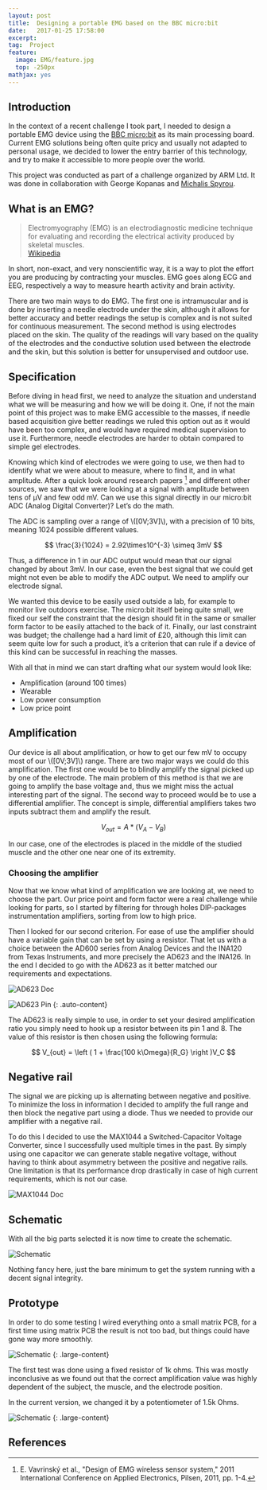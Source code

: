 ```yaml
---
layout: post
title:  Designing a portable EMG based on the BBC micro:bit 
date:   2017-01-25 17:58:00
excerpt: 
tag:  Project
feature:
  image: EMG/feature.jpg
  top: -250px
mathjax: yes
---
```

## Introduction

In the context of a recent challenge I took part, I needed to design a portable EMG device using the [BBC micro:bit](http://microbit.org/) as its main processing board. Current EMG solutions being often quite pricy and usually not adapted to personal usage, we decided to lower the entry barrier of this technology, and try to make it accessible to more people over the world. 

This project was conducted as part of a challenge organized by ARM Ltd. It was done in collaboration with George Kopanas and [Michalis Spyrou](https://github.com/mpekatsoula). 

## What is an EMG? 

> Electromyography (EMG) is an electrodiagnostic medicine technique for evaluating and recording the electrical activity produced by skeletal muscles.  
> [Wikipedia](https://en.wikipedia.org/wiki/Electromyography)

In short, non-exact, and very nonscientific way, it is a way to plot the effort you are producing by contracting your muscles. EMG goes along ECG and EEG, respectively a way to measure hearth activity and brain activity. 

There are two main ways to do EMG. The first one is intramuscular and is done by inserting a needle electrode under the skin, although it allows for better accuracy and better readings the setup is complex and is not suited for continuous measurement. The second method is using electrodes placed on the skin. The quality of the readings will vary based on the quality of the electrodes and the conductive solution used between the electrode and the skin, but this solution is better for unsupervised and outdoor use.

## Specification 

Before diving in head first, we need to analyze the situation and understand what we will be measuring and how we will be doing it. One, if not the main point of this project was to make EMG accessible to the masses, if needle based acquisition give better readings we ruled this option out as it would have been too complex, and would have required medical supervision to use it. Furthermore, needle electrodes are harder to obtain compared to simple gel electrodes.

Knowing which kind of electrodes we were going to use, we then had to identify what we were about to measure, where to find it, and in what amplitude. After a quick look around research papers [^1] and different other sources, we saw that we were looking at a signal with amplitude between tens of μV and few odd mV. Can we use this signal directly in our micro:bit ADC (Analog Digital Converter)? Let’s do the math.

The ADC is sampling over a range of \\([0V;3V]\\), with a precision of 10 bits, meaning 1024 possible different values. 

$$  \frac{3}{1024} = 2.92\times10^{-3} \simeq 3mV $$

Thus, a difference in 1 in our ADC output would mean that our signal changed by about 3mV. In our case, even the best signal that we could get might not even be able to modify the ADC output. We need to amplify our electrode signal. 

We wanted this device to be easily used outside a lab, for example to monitor live outdoors exercise. The micro:bit itself being quite small, we fixed our self the constraint that the design should fit in the same or smaller form factor to be easily attached to the back of it. Finally, our last constraint was budget; the challenge had a hard limit of £20, although this limit can seem quite low for such a product, it’s a criterion that can rule if a device of this kind can be successful in reaching the masses. 

With all that in mind we can start drafting what our system would look like: 

* Amplification (around 100 times) 
* Wearable 
* Low power consumption 
* Low price point 

## Amplification 

Our device is all about amplification, or how to get our few mV to occupy most of our \\([0V;3V]\\) range. There are two major ways we could do this amplification. The first one would be to blindly amplify the signal picked up by one of the electrode. The main problem of this method is that we are going to amplify the base voltage and, thus we might miss the actual interesting part of the signal. 
The second way to proceed would be to use a differential amplifier. The concept is simple, differential amplifiers takes two inputs subtract them and amplify the result.

$$ V_{out} = A * (V_A - V_B) $$

In our case, one of the electrodes is placed in the middle of the studied muscle and the other one near one of its extremity. 

### Choosing the amplifier 

Now that we know what kind of amplification we are looking at, we need to choose the part. Our price point and form factor were a real challenge while looking for parts, so I started by filtering for through holes DIP-packages instrumentation amplifiers, sorting from low to high price. 

Then I looked for our second criterion. For ease of use the amplifier should have a variable gain that can be set by using a resistor. That let us with a choice between the AD600 series from Analog Devices and the INA120 from Texas Instruments, and more precisely the AD623 and the INA126. In the end I decided to go with the AD623 as it better matched our requirements and expectations. 

![AD623 Doc](../assets/content/EMG/AD623-doc.jpg)

![AD623 Pin](../assets/content/EMG/AD623-pin.jpg)
{: .auto-content}

The AD623 is really simple to use, in order to set your desired amplification ratio you simply need to hook up a resistor between its pin 1 and 8. The value of this resistor is then chosen using the following formula:

$$ V_{out}  = \left ( 1 + \frac{100 k\Omega}{R_G} \right )V_C $$

## Negative rail 

The signal we are picking up is alternating between negative and positive. To minimize the loss in information I decided to amplify the full range and then block the negative part using a diode. Thus we needed to provide our amplifier with a negative rail. 

To do this I decided to use the MAX1044 a Switched-Capacitor Voltage Converter, since I successfully used multiple times in the past. By simply using one capacitor we can generate stable negative voltage, without having to think about asymmetry between the positive and negative rails. One limitation is that its performance drop drastically in case of high current requirements, which is not our case.

![MAX1044 Doc](../assets/content/EMG/MAX1044-doc.jpg)

## Schematic 

With all the big parts selected it is now time to create the schematic. 

![Schematic](../assets/content/EMG/schematic.JPG)

Nothing fancy here, just the bare minimum to get the system running with a decent signal integrity. 

## Prototype 

In order to do some testing I wired everything onto a small matrix PCB, for a first time using matrix PCB the result is not too bad, but things could have gone way more smoothly. 

![Schematic](../assets/content/EMG/board.jpg)
{: .large-content}

The first test was done using a fixed resistor of 1k ohms. This was mostly inconclusive as we found out that the correct amplification value was highly dependent of the subject, the muscle, and the electrode position.

In the current version, we changed it by a potentiometer of 1.5k Ohms.

![Schematic](../assets/content/EMG/prototype.jpg)
{: .large-content}

## References
[^1]: E. Vavrinský et al., "Design of EMG wireless sensor system," 2011 International Conference on Applied Electronics, Pilsen, 2011, pp. 1-4.
